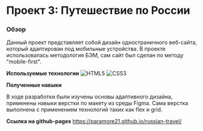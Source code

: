 # Проект 3: Путешествие по России

### Обзор
Данный проект представляет собой дизайн одностраничного веб-сайта, который адаптирован под мобильные устройства.
В проекте использовалась методология БЭМ, сам сайт был сделан по методу "mobile-first".

**Используемые технологии**
![HTML5](https://img.shields.io/badge/-HTML5-E34F26?style=flat-square&logo=html5&logoColor=white)
![CSS3](https://img.shields.io/badge/-CSS3-1572B6?style=flat-square&logo=css3)

**Полученные навыки**

В ходе разработки были изучены основы адаптивного дизайна, применены навыки верстки по макету из среды Figma. Сама верстка 
выполнена с применением технологий таких как flex и grid.


**Ссылка на github-pages**
https://paramore21.github.io/russian-travel/
